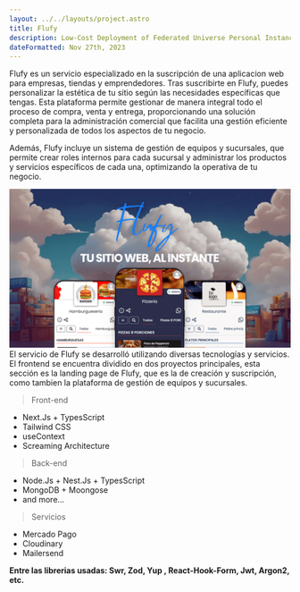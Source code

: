 ```yaml
---
layout: ../../layouts/project.astro
title: Flufy
description: Low-Cost Deployment of Federated Universe Personal Instances
dateFormatted: Nov 27th, 2023
---
```


Flufy es un servicio especializado en la suscripción de una aplicacion web para empresas, tiendas y emprendedores. Tras suscribirte en Flufy, puedes personalizar la estética de tu sitio según las necesidades específicas que tengas. Esta plataforma permite gestionar de manera integral todo el proceso de compra, venta y entrega, proporcionando una solución completa para la administración comercial que facilita una gestión eficiente y personalizada de todos los aspectos de tu negocio.

Además, Flufy incluye un sistema de gestión de equipos y sucursales, que permite crear roles internos para cada sucursal y administrar los productos y servicios específicos de cada una, optimizando la operativa de tu negocio.

<a href="https://flufy.com.ar/" target="_blank" rel="noopener noreferrer">
  <img src="/public/assets/images/projects/flufy.png" alt="Flufy page" />
</a>
El servicio de Flufy se desarrolló utilizando diversas tecnologías y servicios. El frontend se encuentra dividido en dos proyectos principales, esta sección es la landing page de Flufy, que es la de creación y suscripción, como tambien la plataforma de gestión de equipos y sucursales.

> Front-end

- Next.Js + TypesScript
- Tailwind CSS
- useContext
- Screaming Architecture

> Back-end

- Node.Js + Nest.Js + TypesScript
- MongoDB + Moongose
- and more...

> Servicios

- Mercado Pago
- Cloudinary
- Mailersend

**Entre las librerias usadas: Swr, Zod, Yup , React-Hook-Form, Jwt, Argon2, etc.**
